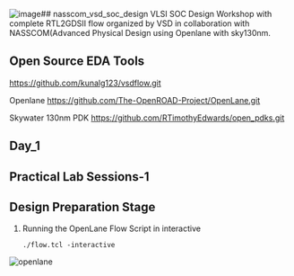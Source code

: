 ![image](https://github.com/user-attachments/assets/993f8787-a54c-439d-b070-c73074bacd11)## nasscom_vsd_soc_design
VLSI SOC Design Workshop with complete RTL2GDSII flow organized by VSD in collaboration with NASSCOM(Advanced Physical Design using Openlane with sky130nm. 

## Open Source EDA Tools
https://github.com/kunalg123/vsdflow.git

Openlane
https://github.com/The-OpenROAD-Project/OpenLane.git

Skywater 130nm PDK
https://github.com/RTimothyEdwards/open_pdks.git

## Day_1
## Practical Lab Sessions-1
## Design Preparation Stage
1. Running the OpenLane Flow Script in interactive
   
   `./flow.tcl -interactive`

![openlane](https://github.com/user-attachments/assets/276bf6cc-0d22-48da-9ff5-98a2b9110e6b)


